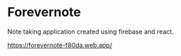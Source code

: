 # Forevernote

Note taking application created using firebase and react.

https://forevernote-f80da.web.app/
